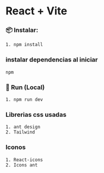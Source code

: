 # React + Vite

### 📦 Instalar:
```
1. npm install
```
### instalar dependencias al iniciar
```
npm

```

### 🏃 Run (Local)

```
1. npm run dev

```


### Librerias css usadas
```
1. ant design
2. Tailwind

```

### Iconos
```
1. React-icons
2. Icons ant

```





